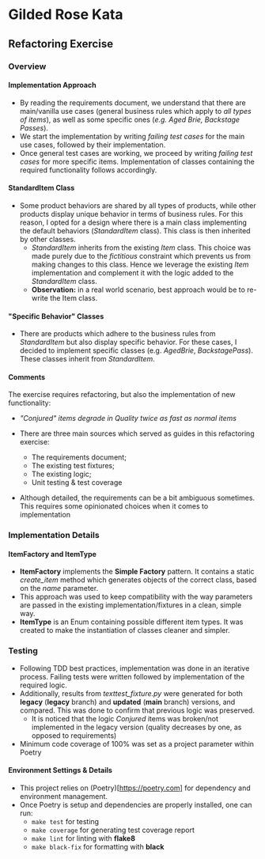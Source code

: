 # Gilded Rose Kata

## Refactoring Exercise

### Overview

#### Implementation Approach

* By reading the requirements document, we understand that there are main/vanilla use cases (general business rules which apply to *all types of items*), as well as some specific ones (*e.g. Aged Brie, Backstage Passes*).
* We start the implementation by writing *failing test cases* for the main use cases, followed by their implementation.
* Once general test cases are working, we proceed by writing *failing test cases* for more specific items. Implementation of classes containing the required functionality follows accordingly.

#### StandardItem Class

* Some product behaviors are shared by all types of products, while other products display unique behavior in terms of business rules. For this reason, I opted for a design where there is a main class implementing the default behaviors (*StandardItem* class). This class is then inherited by other classes.
  * *StandardItem* inherits from the existing *Item* class. This choice was made purely due to the *fictitious* constraint which prevents us from making changes to this class. Hence we leverage the existing *Item* implementation and complement it with the logic added to the *StandardItem* class.
  * **Observation:** in a real world scenario, best approach would be to re-write the Item class.

#### "Specific Behavior" Classes

* There are products which adhere to the business rules from *StandardItem* but also display specific behavior.
For these cases, I decided to implement specific classes (e.g. *AgedBrie*, *BackstagePass*). These classes inherit from *StandardItem*.

#### Comments

The exercise requires refactoring, but also the implementation of new functionality:

* *"Conjured" items degrade in Quality twice as fast as normal items*

* There are three main sources which served as guides in this refactoring exercise:
  * The requirements document;
  * The existing test fixtures;
  * The existing logic;
  * Unit testing & test coverage

* Although detailed, the requirements can be a bit ambiguous sometimes. This requires some opinionated choices when it comes to implementation

### Implementation Details

#### ItemFactory and ItemType

* **ItemFactory** implements the **Simple Factory** pattern. It contains a static *create_item* method which generates objects of the correct class, based on the *name* parameter.
* This approach was used to keep compatibility with the way parameters are passed in the existing implementation/fixtures in a clean, simple way.
* **ItemType** is an Enum containing possible different item types. It was created to make the instantiation of classes cleaner and simpler.

### Testing

* Following TDD best practices, implementation was done in an iterative process. Failing tests were written followed by implementation of the required logic.
* Additionally, results from *texttest_fixture.py* were generated for both **legacy** (**legacy** branch) and **updated** (**main** branch) versions, and compared. This was done to confirm that previous logic was preserved.
  * It is noticed that the logic *Conjured* items was broken/not implemented in the legacy version (quality decreases by one, as opposed to requirements)
* Minimum code coverage of 100% was set as a project parameter within Poetry


#### Environment Settings & Details

* This project relies on (Poetry)[https://poetry.com] for dependency and environment management.
* Once Poetry is setup and dependencies are properly installed, one can run:
  * ```make test``` for testing
  * ```make coverage``` for generating test coverage report
  * ```make lint``` for linting with **flake8**
  * ```make black-fix``` for formatting with **black**